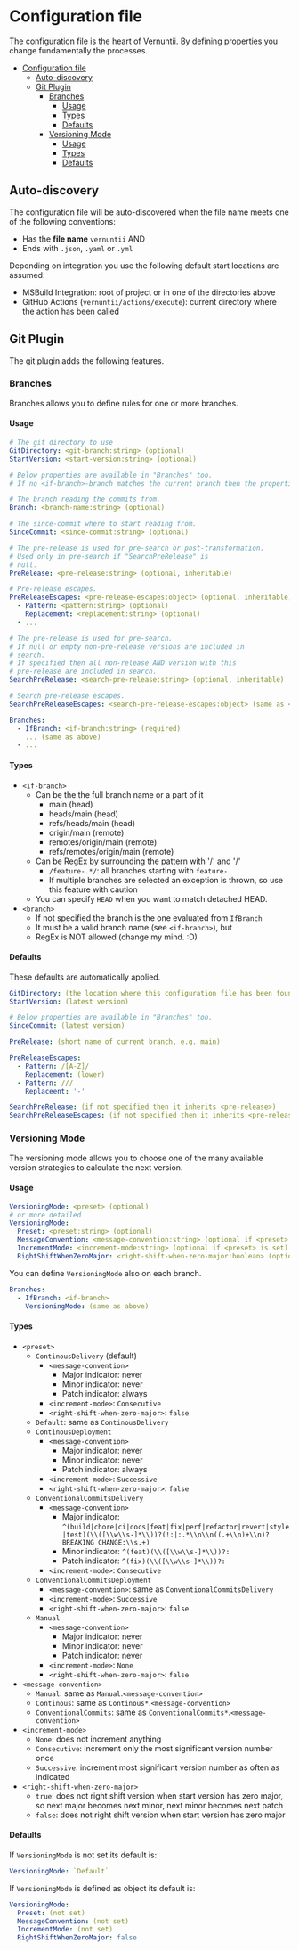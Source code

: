 # Configuration file

The configuration file is the heart of Vernuntii. By defining properties you change fundamentally the processes.

- [Configuration file](#configuration-file)
  - [Auto-discovery](#auto-discovery)
  - [Git Plugin](#git-plugin)
    - [Branches](#branches)
      - [Usage](#usage)
      - [Types](#types)
      - [Defaults](#defaults)
    - [Versioning Mode](#versioning-mode)
      - [Usage](#usage-1)
      - [Types](#types-1)
      - [Defaults](#defaults-1)

## Auto-discovery

The configuration file will be auto-discovered when the file name meets one of the following conventions:

- Has the **file name** `vernuntii` AND
- Ends with `.json`, `.yaml` or `.yml`

Depending on integration you use the following default start locations are assumed:

- MSBuild Integration: root of project or in one of the directories above
- GitHub Actions (`vernuntii/actions/execute`): current directory where the action has been called

## Git Plugin

The git plugin adds the following features.

### Branches

Branches allows you to define rules for one or more branches.

#### Usage

```yaml
# The git directory to use
GitDirectory: <git-branch:string> (optional)
StartVersion: <start-version:string> (optional)

# Below properties are available in "Branches" too.
# If no <if-branch>-branch matches the current branch then the properties of this root level is taken.

# The branch reading the commits from.
Branch: <branch-name:string> (optional)

# The since-commit where to start reading from.
SinceCommit: <since-commit:string> (optional)

# The pre-release is used for pre-search or post-transformation.
# Used only in pre-search if "SearchPreRelease" is
# null.
PreRelease: <pre-release:string> (optional, inheritable)

# Pre-release escapes.
PreReleaseEscapes: <pre-release-escapes:object> (optional, inheritable)
  - Pattern: <pattern:string> (optional)
    Replacement: <replacement:string> (optional)
  - ...

# The pre-release is used for pre-search.
# If null or empty non-pre-release versions are included in
# search.
# If specified then all non-release AND version with this
# pre-release are included in search.
SearchPreRelease: <search-pre-release:string> (optional, inheritable)

# Search pre-release escapes.
SearchPreReleaseEscapes: <search-pre-release-escapes:object> (same as <pre-release-escapes>)

Branches:
  - IfBranch: <if-branch:string> (required)
    ... (same as above)
  - ...
```

#### Types

- `<if-branch>`
  - Can be the the full branch name or a part of it
    - main (head)
    - heads/main (head)
    - refs/heads/main (head)
    - origin/main (remote) 
    - remotes/origin/main (remote)
    - refs/remotes/origin/main (remote)
  - Can be RegEx by surrounding the pattern with '/' and '/'
    - `/feature-.*/`: all branches starting with `feature-`
    - If multiple branches are selected an exception is thrown, so use this feature with caution
  - You can specify `HEAD` when you want to match detached HEAD.
- `<branch>`
  - If not specified the branch is the one evaluated from `IfBranch`
  - It must be a valid branch name (see `<if-branch>`), but
  - RegEx is NOT allowed (change my mind. :D)

#### Defaults

These defaults are automatically applied.

```yaml
GitDirectory: (the location where this configuration file has been found)
StartVersion: (latest version)

# Below properties are available in "Branches" too.
SinceCommit: (latest version)

PreRelease: (short name of current branch, e.g. main)

PreReleaseEscapes:
  - Pattern: /[A-Z]/
    Replacement: (lower)
  - Pattern: ///
    Replaceent: '-'

SearchPreRelease: (if not specified then it inherits <pre-release>)
SearchPreReleaseEscapes: (if not specified then it inherits <pre-release-escapes>)
```

### Versioning Mode

The versioning mode allows you to choose one of the many available version strategies to calculate the next version.

#### Usage

```yaml
VersioningMode: <preset> (optional)
# or more detailed
VersioningMode:
  Preset: <preset:string> (optional)
  MessageConvention: <message-convention:string> (optional if <preset> is set)
  IncrementMode: <increment-mode:string> (optional if <preset> is set)
  RightShiftWhenZeroMajor: <right-shift-when-zero-major:boolean> (optional)
```

You can define `VersioningMode` also on each branch.

```yaml
Branches:
  - IfBranch: <if-branch>
    VersioningMode: (same as above)
```

#### Types

- `<preset>` 
  - `ContinousDelivery` (default)
    - `<message-convention>`
      - Major indicator: never
      - Minor indicator: never
      - Patch indicator: always
    - `<increment-mode>`: `Consecutive`
    - `<right-shift-when-zero-major>`: `false`
  - `Default`: same as `ContinousDelivery`
  - `ContinousDeployment`
    - `<message-convention>`
      - Major indicator: never
      - Minor indicator: never
      - Patch indicator: always
    - `<increment-mode>`: `Successive`
    - `<right-shift-when-zero-major>`: `false`
  - `ConventionalCommitsDelivery`
    - `<message-convention>`
      - Major indicator: `^(build|chore|ci|docs|feat|fix|perf|refactor|revert|style|test)(\\([\\w\\s-]*\\))?(!:|:.*\\n\\n((.+\\n)+\\n)?BREAKING CHANGE:\\s.+)`
      - Minor indicator: `^(feat)(\\([\\w\\s-]*\\))?:`
      - Patch indicator: `^(fix)(\\([\\w\\s-]*\\))?:`
    - `<increment-mode>`: `Consecutive`
  - `ConventionalCommitsDeployment`
    - `<message-convention>`: same as `ConventionalCommitsDelivery`
    - `<increment-mode>`: `Successive`
    - `<right-shift-when-zero-major>`: `false`
  - `Manual`
    - `<message-convention>`
      - Major indicator: never
      - Minor indicator: never
      - Patch indicator: never
    - `<increment-mode>`: `None`
    - `<right-shift-when-zero-major>`: `false`
- `<message-convention>`
  - `Manual`: same as `Manual`.`<message-convention>`
  - `Continous`: same as `Continous*`.`<message-convention>`
  - `ConventionalCommits`: same as `ConventionalCommits*`.`<message-convention>`
- `<increment-mode>`
  - `None`: does not increment anything
  - `Consecutive`: increment only the most significant version number once
  - `Successive`: increment most significant version number as often as indicated
- `<right-shift-when-zero-major>`
  - `true`: does not right shift version when start version has zero major, so next major becomes next minor, next minor becomes next patch
  - `false`: does not right shift version when start version has zero major

#### Defaults

If `VersioningMode` is not set its default is:

```yaml
VersioningMode: `Default`
```

If `VersioningMode` is defined as object its default is:

```yaml
VersioningMode:
  Preset: (not set)
  MessageConvention: (not set)
  IncrementMode: (not set)
  RightShiftWhenZeroMajor: false
```